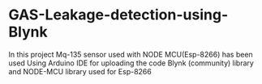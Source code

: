 # GAS-Leakage-detection-using-Blynk

In this project Mq-135 sensor used with NODE MCU(Esp-8266) has been used
Using Arduino IDE for uploading the code 
Blynk (community) library and NODE-MCU library used for Esp-8266

